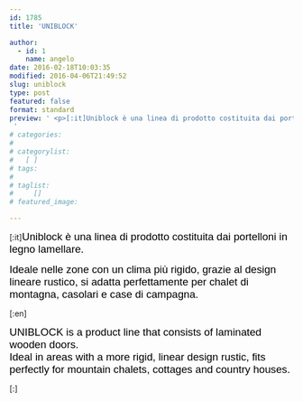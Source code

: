 ```yaml
---
id: 1785
title: 'UNIBLOCK'

author:
  - id: 1
    name: angelo
date: 2016-02-18T10:03:35
modified: 2016-04-06T21:49:52
slug: uniblock
type: post
featured: false
format: standard
preview: ' <p>[:it]Uniblock è una linea di prodotto costituita dai portelloni in legno lamellare. Ideale nelle zone con un clima più rigido, &hellip;</p>
 '
# categories: 
#    
# categorylist: 
#   [ ]
# tags: 
#   
# taglist: 
#     []
# featured_image: 

---
```


<p>[:it]<span style="font-size: 14pt; color: #000000; font-family: 'comic sans ms', sans-serif;">Uniblock è una linea di prodotto costituita dai portelloni in legno lamellare.</span></p>
<p><span style="font-size: 14pt; color: #000000; font-family: 'comic sans ms', sans-serif;"> Ideale nelle zone con un clima più rigido, grazie al design lineare rustico, si adatta perfettamente per chalet di montagna, casolari e case di campagna.</span></p>
<p><span style="font-family: 'comic sans ms', sans-serif; color: #000000;"><style type="text/css">.easingslider-1851 { max-width: 640px; }.easingslider-1851 .easingslider-image { max-height: 400px; max-width: 640px; }.easingslider-1851 .easingslider-fade-in, .easingslider-fade-out { -webkit-animation-duration: 400ms; -moz-animation-duration: 400ms; animation-duration: 400ms; }</style><script type="text/javascript">window.EasingSlider1851 = {"width":640,"height":400,"singleItem":true,"items":1,"itemsDesktop":false,"itemsDesktopSmall":false,"itemsTablet":false,"itemsTabletSmall":false,"itemsMobile":false,"responsive":true,"lazyLoad":true,"autoPlay":4000,"slideSpeed":400,"navigation":true,"navigationText":["",""],"pagination":true,"autoHeight":false,"mouseDrag":false,"touchDrag":false,"addClassActive":true,"transitionStyle":"fade"};</script><div data-id="1851" class="easingslider easingslider-1851 easingslider-container easingslider-resizing-enabled easingslider-aspect-ratio easingslider-arrows-inside easingslider-pagination-inside easingslider-pagination-bottom-center"><div class="easingslider-slide"><a href="none" target=""><img src="https://www.centroportefinestre.com/wp-content/plugins/easing-slider/assets/images/placeholder-pixel.png" data-src="https://www.centroportefinestre.com/wp-content/uploads/2016/02/uniblock-Copia-2-640x400.png" alt="" title="" class="easingslider-image easingslider-lazy" /></a></div><div class="easingslider-slide"><a href="none" target=""><img src="https://www.centroportefinestre.com/wp-content/plugins/easing-slider/assets/images/placeholder-pixel.png" data-src="https://www.centroportefinestre.com/wp-content/uploads/2016/02/uniblock-Copia-640x400.png" alt="" title="" class="easingslider-image easingslider-lazy" /></a></div><div class="easingslider-slide"><a href="none" target=""><img src="https://www.centroportefinestre.com/wp-content/plugins/easing-slider/assets/images/placeholder-pixel.png" data-src="https://www.centroportefinestre.com/wp-content/uploads/2016/02/uniblock2-640x400.png" alt="" title="" class="easingslider-image easingslider-lazy" /></a></div></div></span>[:en]</p>
<div><span style="color: #000000; font-family: 'comic sans ms', sans-serif; font-size: 14pt;"><span id="ouHighlight__0_7TO0_7" class="">UNIBLOCK</span><span id="noHighlight_0.9644304556204895"> </span><span id="ouHighlight__9_9TO9_10">is</span><span id="noHighlight_0.29326353510093983"> </span><span id="ouHighlight__11_31TO12_25">a product line</span><span id="noHighlight_0.28747181856288195"> </span><span id="ouHighlight__33_46TO27_42">that consists of</span><span id="noHighlight_0.800659249617335"> </span><span id="ouHighlight__59_76TO44_59">laminated wooden</span><span id="noHighlight_0.11930372237636933"> </span><span id="ouHighlight__48_57TO61_65">doors</span><span id="noHighlight_0.4668933547835945">.</span></span></div>
<div><span style="color: #000000; font-family: 'comic sans ms', sans-serif; font-size: 14pt;"><span id="ouHighlight__0_5TO0_4">Ideal</span><span id="noHighlight_0.5474003894993771"> </span><span id="ouHighlight__7_20TO6_18">in areas with</span><span id="noHighlight_0.08745136883187365"> </span><span id="ouHighlight__22_33TO20_25" class="">a more</span><span id="noHighlight_0.3082361882226776"> </span><span id="ouHighlight__35_41TO27_32">rigid,</span><span id="noHighlight_0.4724380238912034"> </span><span id="ouHighlight__60_66TO34_39">linear</span><span id="noHighlight_0.6232834240498666"> </span><span id="ouHighlight__43_58TO41_46">design</span><span id="noHighlight_0.5010768438178304"> </span><span id="ouHighlight__68_75TO48_54">rustic,</span><span id="noHighlight_0.5791668692160201"> </span><span id="ouHighlight__77_103TO56_73">fits perfectly for</span><span id="noHighlight_0.8037237441177172"> </span><span id="ouHighlight__105_123TO75_91">mountain chalets,</span><span id="noHighlight_0.008006440658954173"> </span><span id="ouHighlight__125_132TO93_100" class="">cottages</span><span id="noHighlight_0.10641793207319017"> </span><span id="ouHighlight__134_151TO102_119" class="">and country houses</span><span id="noHighlight_0.4672402344368223">.</span></span></div>
<div><span style="color: #000000; font-family: 'comic sans ms', sans-serif; font-size: 14pt;"><style type="text/css">.easingslider-1851 { max-width: 640px; }.easingslider-1851 .easingslider-image { max-height: 400px; max-width: 640px; }.easingslider-1851 .easingslider-fade-in, .easingslider-fade-out { -webkit-animation-duration: 400ms; -moz-animation-duration: 400ms; animation-duration: 400ms; }</style><script type="text/javascript">window.EasingSlider1851 = {"width":640,"height":400,"singleItem":true,"items":1,"itemsDesktop":false,"itemsDesktopSmall":false,"itemsTablet":false,"itemsTabletSmall":false,"itemsMobile":false,"responsive":true,"lazyLoad":true,"autoPlay":4000,"slideSpeed":400,"navigation":true,"navigationText":["",""],"pagination":true,"autoHeight":false,"mouseDrag":false,"touchDrag":false,"addClassActive":true,"transitionStyle":"fade"};</script><div data-id="1851" class="easingslider easingslider-1851 easingslider-container easingslider-resizing-enabled easingslider-aspect-ratio easingslider-arrows-inside easingslider-pagination-inside easingslider-pagination-bottom-center"><div class="easingslider-slide"><a href="none" target=""><img src="https://www.centroportefinestre.com/wp-content/plugins/easing-slider/assets/images/placeholder-pixel.png" data-src="https://www.centroportefinestre.com/wp-content/uploads/2016/02/uniblock-Copia-2-640x400.png" alt="" title="" class="easingslider-image easingslider-lazy" /></a></div><div class="easingslider-slide"><a href="none" target=""><img src="https://www.centroportefinestre.com/wp-content/plugins/easing-slider/assets/images/placeholder-pixel.png" data-src="https://www.centroportefinestre.com/wp-content/uploads/2016/02/uniblock-Copia-640x400.png" alt="" title="" class="easingslider-image easingslider-lazy" /></a></div><div class="easingslider-slide"><a href="none" target=""><img src="https://www.centroportefinestre.com/wp-content/plugins/easing-slider/assets/images/placeholder-pixel.png" data-src="https://www.centroportefinestre.com/wp-content/uploads/2016/02/uniblock2-640x400.png" alt="" title="" class="easingslider-image easingslider-lazy" /></a></div></div></span></div>
<div></div>
<div></div>
<p>[:]</p>

